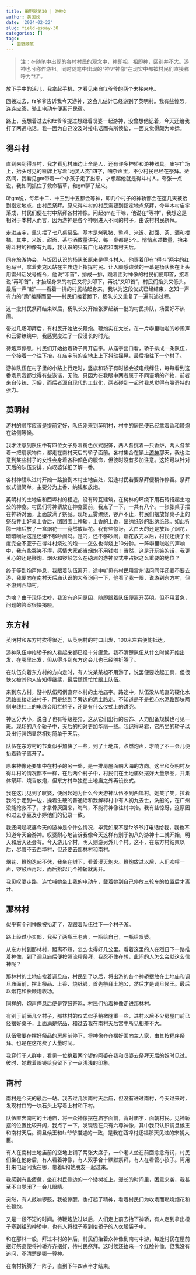 ```yaml
---
title: 田野随笔30 | 游神2
author: 黄国政
date: '2024-02-22'
slug: field-essay-30
categories: []
tags:
  - 田野随笔
---
```


<!--more-->

> 注：在随笔中出现的各村村民的观念中，神即祖，祖即神，区别并不大。游神也可称作游祖。同时随笔中出现的“神”/“神像”在现实中都被村民们直接称呼为“祖”。

放下手中的活儿，我拿起手机，才看见来自fz爷爷的两个未接来电。

回拨过去，fz爷爷告诉我今天游神，这会儿估计已经游到了英明村。我有些惶恐，连连应答，骑上电动车便离开民宿。

路上，我想着过去和fz爷爷提过想跟着叹婆一起游神，没曾想他记着，今天还给我打了两通电话。我一面为自己没及时接电话而有所懊恼，一面又觉得颇为幸运。


## 得斗村

直到来到得斗村，我才看见村庙边上全是人，还有许多神轿和游神器具。庙宇广场上，抬头可见的匾牌上写着“地灵人杰”四字，嘈杂声里，不少村民已经在祭拜。茫然间，我看见gm带着一个小孩子走了出来，才想起他就是得斗村人。夸张一点说，我如同抓住了救命稻草，和gm聊了起来。

听gm说，每年十二、十三到十五都会等神，即几个村子的神轿都会在这几天被抬到指定地点，由村民祭拜。原来得斗村的村民需要到指定地点祭拜，今年本村庙宇落成，村民们便在村中祭拜各村神像。问起gm在干嘛，他说在“等神”，我想这是相对于本村人而言，因为游神是各个神明进入不同的村子，由该村村民祭拜。

走进庙宇，里头摆了七八桌祭品，基本是烤乳猪、整鸡、米饭、甜面、茶、酒和柑橘。其中，米饭、甜面、茶与酒数量讲究，每一桌都是5个。悄悄点过数量，抬来得斗村的神像有九尊，我认识的只有广化马君和南村天后。

同在旅游协会，与饭团认识的杨队长原来是得斗村人，他穿着印有“得斗”两字的红色马甲，拿着麦克风站在主庙边上指挥村民。让人颇感诙谐的一幕是杨队长在上头用雷州话发号施令，他说“叩首”，排成一排，跪着面对神像的村民们便叩首，接着说“再叩首”，才抬起身来的村民又将头叩下，再说“又叩首”，村民们抬头又低头。最后一声“起”——看着一排的村民站起身来，我以为这段仪式已经结束，怎知一声有力的“跪”接踵而至——村民们接着跪下，杨队长又重复了一遍前述过程。

这一批村民祭拜结束以后，杨队长又开始张罗起新一批的村民排队，场面好不热闹。

带过几场叩拜后，有村民开始放长鞭炮。鞭炮实在太长，在一片噼里啪啦的吵闹声和云雾缭绕中，我感觉度过了一段漫长的时光。

待炮声停息，村民们开始抬着轿子离开庙宇。从庙宇出口看，轿子排成一条队伍，一个接着一个往下抬，在庙宇前的空地上上下抖动摇晃，最后抬往下一个村子。

游神队伍在村子里的小路上行走时，竖旗和轿子有时候会被电线绊住，每每看到这番场景我都觉得有些诙谐，无他，只因为在我眼中两者属于不同语境的产物，前者来自传统、习俗，而后者源自现代的工业化，两者碰到一起时我总觉得有股奇特的张力。

## 英明村

游村的顺序应该是提前定好，队伍刚来到英明村，村中的居民便已经拿着香和鞭炮在路侧等候。

我才注意到队伍中有四位女子身着粉色仪式服饰，两人各挑着一只香炉，两人各拿着一把扇状物件，都走在南村天后的轿子面前。各村集合在镇上[游神](https://guozheng.rbind.io/posts/2024/02/filed-essay-28/)那天，我也注意到某些村子的女性会身着各种颜色的服饰，但彼时没有多加注意。这轮可以针对天后的队伍安排，向叹婆详细了解一番。

各村神轿从进村开始一路抬到本村土地庙处，沿途村民若要祭拜便稍作停留。祭拜仪式很简单，主要分为上香、纳钱和放炮。

英明村的土地庙和西埠村的相近，没有砖瓦建筑，在树林的环绕下用石砖搭起土地公的神龛。村民们将神轿放在神龛面前，我点了一下，一共有八个。一张张桌子摆在神轿对面，上面放满了祭品。现场云雾缭绕，锣声不止，村民们摆放好桌子上的祭品并上好桌上香后，团团围上神轿，上香的上香，出纳纸钞的出纳纸钞。如此折腾一阵后放了一盒烟花——竟然放烟花。我有些惊讶，大白天的还是放起了烟花，暗暗嘀咕这是还嫌不够吵闹吗。是的，还不够吵闹，烟花放完以后，村民还烧了长度完全不亚于在得斗村烧过的炮——怎么也得烧上10分钟。一阵噼里啪啦的声响中，我有些哭笑不得，感情大家都当烟炮不用钱啦！当然，这是开玩笑的话，我更关心的还是鞭炮、烟火和锣鼓怎么在硇洲的游神仪式中占据这么重要的地位？

终于等到炮声停息，我跟着队伍离开，途中听见有村民用雷州话问同伴还要不要去游，我便向在南村天后庙认识的大爷询问一下，他看了我一眼，说游到东方村，但不游到西埠村。

为啥？由于现场太吵，我没有追问原因，随即跟着队伍便离开英明。但不用着急，问题的答案很快揭晓。

## 东方村

英明村和东方村挨得很近，从英明村的村口出发，100米左右便能抵达。

游神队伍中抬轿子的人看起来都已经十分疲惫。我不清楚队伍从什么时候开始出发，在哪里出发，但从得斗到东方这会儿也已经够折腾了。

在队伍向着东方村的方向走时，有人说某某祖不用游了，说罢便要收起工具，但很快又被其他人告知得继续，最后慌慌忙忙跟上队伍。

来到东方村，游神队伍照例直奔本村的土地庙宇。路途中，队伍没从笔直的硬化水泥路直接走进村子，而是绕到了旁边的泥土路走。不知道是不是担心水泥路那块两侧电线杠上的电线会阻拦轿子，还是有什么仪式上的讲究。

神区分大小，说白了也有等级差异，这从它们出行的装饰、人力配备规模也可见一斑。现场的八个轿子中，天后的相对更加华丽一些。我记得马君，它所坐的轿子以及出行装饰显然相对简单于天后。

队伍在东方村的节奏似乎加快了一些，到了土地庙，点燃炮声，才响了不一会儿便抬着轿子离开了。

原来神像还要集中在村子的另一处，是一排房屋面朝大海的方向。这里和英明村及得斗村的情况都不一样，在后两个村子中，村民们在土地庙处摆好大量祭品，并集体祭拜、烧香放炮，但东方村单独在土地庙之外再设仪式。

我在这儿见到了叹婆，便问起她为什么今天游神队伍不到西埠村。她笑了笑，拉着我的手走到一边，操着生硬的普通话和我解释村中有人初九去世，洗船的，在广州没能抢救不了，才拿骨灰回来，晦气，不能将神像往村中抬。我有些惊讶，这原因和过去小豆及小婷他们的记录一致。

我还问起叹婆今天的游神是个什么情况，毕竟如果不是fz爷爷打电话给我，我也不知道今天会游神。叹婆耐心地告诉我像今天这样有别于初八的游神十二就开始，明天和后天还会有。今天游几个村，明天则游另外几个村。这不，在东方村结束以后，尽管不去西埠村，但还要去那林村和南村。

烟花、鞭炮迭起不休，我坐在树下，看着漫天炮火。鞭炮放过以后，人们欢呼一声，锣鼓声再起，而后抬起几个神轿就离开。

我见叹婆走路，连忙喊她坐上我的电动车，载着她到自己停放三轮车的位置后才离开。

## 那林村

似乎有个别神像被抬走了，没跟着队伍往下一个村子游。

路上经过小卖部，我买了两瓶王老吉，一瓶给自己，一瓶给叹婆。

从东方村到那林村，距离不短，怎么也得好几公里。看着这里的人在烈日下一路推着神像，到了调旦庙后便按照流程祭拜，我忍不住在想，此间的人怎么会就这么信神呢？

那林村的土地庙挨着调旦庙，村民到了以后，将出游的各个神轿摆放在土地庙和调旦庙面前，摆上祭品、上香、烧纸钱，首先祭拜土地公，然后才是调旦候王。最后以烟花和长鞭炮收场。

同样的，炮声停息后便是锣鼓齐鸣，村民们抬着神像走进那林村。

有别于前面几个村子，那林村的仪式似乎稍微隆重一些，进村以后不少房屋门前已经摆好桌子，上面满是祭品，和过去我在南村天后宫中所见相差不大。

队伍需要在摆好祭品的房屋前停下，将神像齐齐摆好面向主人家，由其按程序祭拜。也是在这花费了大量时间。

我穿行于人群中，看见一位挑着两个锣的阿婆在我和叹婆去祭拜天后的奴时见过。彼时，她戴着眼镜给我留下了一点浅浅的印象。

## 南村

南村是今天的最后一站。我去过几次南村天后庙，但没有进过南村，今天过来时，发现村口的一块石头上写着上村和下村。

队伍直奔南村的土地庙，将一众神像摆在庙宇面前，背对庙宇，面朝村民。见神轿摆的位置比较开阔，我点了一下，发现现在只有六尊神像，其中我只认识调旦候王和南村天后。调旦候王和fz爷爷描述的一致，是我在西埠村还福那天见过的宋朝大臣。

有人在南村土地庙前的空地上铺了两张大席子，一个老人坐在前面念念有词，村民们坐在他身后，有人看着神像，有人双手合十默默祭拜，有人在看管小孩子。阿用打来电话问我在哪，带着L和她朋友一起过来。

我感到有些疲惫，坐在村民侧边的一个矮树桩上。漫长的时间里，困意来袭，我甚至不自觉闭了一会儿眼睛。

突然，有人敲响锣鼓，我被惊醒，也打起了精神，看着村民们为收场而燃烧烟花和长鞭炮。

又是一段不短的时间。待鞭炮放过以后，人们走上前去抬下神轿，有人走到拿出橙子塞到祖的神轿中，也有人将橙子塞到抬轿子的人衣服袋子中。

和在那林一般，拜过本村的神后，村民们抬着众神像到南村中游，每逢村民在屋前摆好祭品便将神轿齐齐摆好，待村民祭拜。这时候还抬来一个红脸神像，但我没有追问，不清楚是哪一尊神。

在南村折腾了一阵子，直到下午四点半才结束。